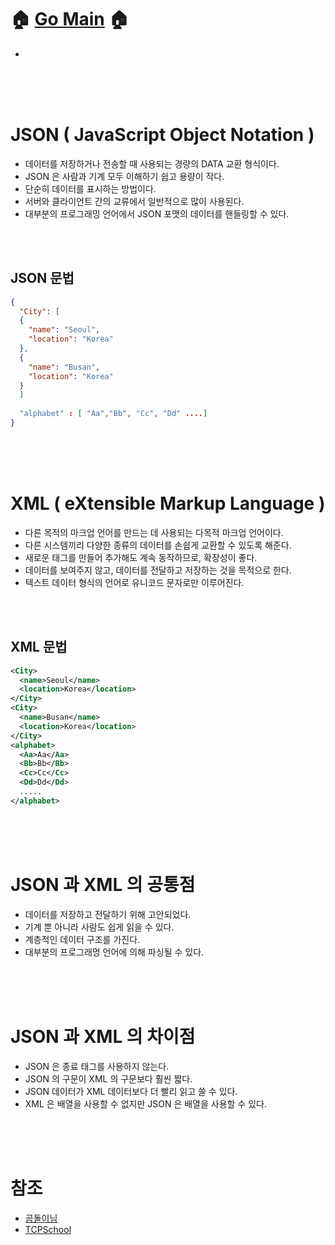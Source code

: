 # 🏠   [Go Main](https://github.com/Raccoon97/Swift/blob/main/README.md)   🏠
- []()


<br><br><br>

# JSON ( JavaScript Object Notation )
- 데이터를 저장하거나 전송할 때 사용되는 경량의 DATA 교환 형식이다.
- JSON 은 사람과 기계 모두 이해하기 쉽고 용량이 작다.
- 단순히 데이터를 표시하는 방법이다.
- 서버와 클라이언트 간의 교류에서 일반적으로 많이 사용된다.
- 대부분의 프로그래밍 언어에서 JSON 포맷의 데이터를 핸들링할 수 있다.

<br><br>

## JSON 문법
```json
{
  "City": [
  {
    "name": "Seoul",
    "location": "Korea"
  },
  {
    "name": "Busan",
    "location": "Korea"
  }
  ]
  
  "alphabet" : [ "Aa","Bb", "Cc", "Dd" ....]
}
```

<br><br><br>

# XML ( eXtensible Markup Language )
- 다른 목적의 마크업 언어를 만드는 데 사용되는 다목적 마크업 언어이다.
- 다른 시스템끼리 다양한 종류의 데이터를 손쉽게 교환할 수 있도록 해준다.
- 새로운 태그를 만들어 추가해도 계속 동작하므로, 확장성이 좋다.
- 데이터를 보여주지 않고, 데이터를 전달하고 저장하는 것을 목적으로 한다.
- 텍스트 데이터 형식의 언어로 유니코드 문자로만 이루어진다.

<br><br>

## XML 문법

```xml
<City>
  <name>Seoul</name>
  <location>Korea</location>
</City>
<City>
  <name>Busan</name>
  <location>Korea</location>
</City>
<alphabet>
  <Aa>Aa</Aa>
  <Bb>Bb</Bb>
  <Cc>Cc</Cc>
  <Dd>Dd</Dd>
  .....
</alphabet>
```

<br><br><br>

# JSON 과 XML 의 공통점
- 데이터를 저장하고 전달하기 위해 고안되었다.
- 기계 뿐 아니라 사람도 쉽게 읽을 수 있다.
- 계층적인 데이터 구조를 가진다.
- 대부분의 프로그래멍 언어에 의해 파싱될 수 있다.

<br><br><br>

# JSON 과 XML 의 차이점
- JSON 은 종료 태그를 사용하지 않는다.
- JSON 의 구문이 XML 의 구문보다 훨씬 짧다.
- JSON 데이터가 XML 데이터보다 더 빨리 읽고 쓸 수 있다.
- XML 은 배열을 사용할 수 없지만 JSON 은 배열을 사용할 수 있다.

<br><br><br>

# 참조
- [곰돌이님](https://helloworld-88.tistory.com/67)
- [TCPSchool](http://www.tcpschool.com/json/json_intro_xml)

